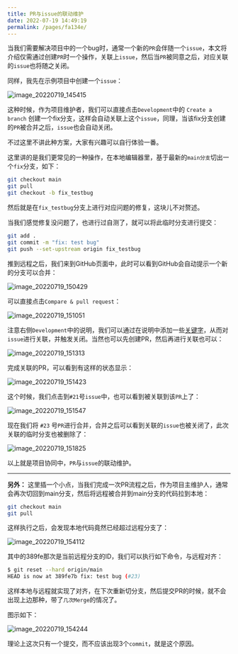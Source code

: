```yaml
---
title: PR与issue的联动维护
date: 2022-07-19 14:49:19
permalink: /pages/fa134e/
---
```

当我们需要解决项目中的一个bug时，通常一个新的`PR`会伴随一个`issue`，本文将介绍仅需通过创建`PR`时一个操作，关联上`issue`，然后当`PR`被同意之后，对应关联的`issue`也将随之关闭。

同样，我先在示例项目中创建一个`issue`：

![image_20220719_145415](https://cdn.staticaly.com/gh/eryajf/tu/main/img/image_20220719_145415.png)

这种时候，作为项目维护者，我们可以直接点击`Development`中的 `Create a branch` 创建一个fix分支，这样会自动关联上这个`issue`，同理，当该fix分支创建的`PR`被合并之后，`issue`也会自动关闭。

不过这里不讲此种方案，大家有兴趣可以自行体验一番。

这里讲的是我们更常见的一种操作，在本地编辑器里，基于最新的`main分支`切出一个`fix`分支，如下：

```sh
git checkout main
git pull
git checkout -b fix_testbug
```

然后就是在`fix_testbug`分支上进行对应问题的修复，这块儿不对赘述。

当我们感觉修复没问题了，也进行过自测了，就可以将此临时分支进行提交：

```sh
git add .
git commit -m "fix: test bug"
git push --set-upstream origin fix_testbug
```

推到远程之后，我们来到GitHub页面中，此时可以看到GitHub会自动提示一个新的分支可以合并：

![image_20220719_150429](https://cdn.staticaly.com/gh/eryajf/tu/main/img/image_20220719_150429.png)

可以直接点击`Compare & pull request`：

![image_20220719_151051](https://cdn.staticaly.com/gh/eryajf/tu/main/img/image_20220719_151051.png)

注意右侧`Development`中的说明，我们可以通过在说明中添加一些[关键字](https://docs.github.com/cn/issues/tracking-your-work-with-issues/linking-a-pull-request-to-an-issue)，从而对`issue`进行关联，并触发关闭。当然也可以先创建PR，然后再进行关联也可以：

![image_20220719_151313](https://cdn.staticaly.com/gh/eryajf/tu/main/img/image_20220719_151313.png)

完成关联的PR，可以看到有这样的状态显示：

![image_20220719_151423](https://cdn.staticaly.com/gh/eryajf/tu/main/img/image_20220719_151423.png)

这个时候，我们点击到`#21`号`issue`中，也可以看到被关联到该`PR`上了：

![image_20220719_151547](https://cdn.staticaly.com/gh/eryajf/tu/main/img/image_20220719_151547.png)

现在我们将 `#23` 号`PR`进行合并，合并之后可以看到关联的`issue`也被关闭了，此次关联的临时分支也被删除了：

![image_20220719_151825](https://cdn.staticaly.com/gh/eryajf/tu/main/img/image_20220719_151825.png)

以上就是项目协同中，`PR`与`issue`的联动维护。

---

**另外：** 这里插一个小点，当我们完成一次PR流程之后，作为项目主维护人，通常会再次切回到main分支，然后将远程被合并到main分支的代码拉到本地：

```sh
git checkout main
git pull
```

这样执行之后，会发现本地代码竟然已经超过远程分支了：

![image_20220719_154112](https://cdn.staticaly.com/gh/eryajf/tu/main/img/image_20220719_154112.png)

其中的389fe那次是当前远程分支的ID，我们可以执行如下命令，与远程对齐：

```sh
$ git reset --hard origin/main    
HEAD is now at 389fe7b fix: test bug (#23)
```

这样本地与远程就实现了对齐，在下次重新切分支，然后提交PR的时候，就不会出现上边那种，带了`几次Merge`的情况了。

图示如下：

![image_20220719_154244](https://cdn.staticaly.com/gh/eryajf/tu/main/img/image_20220719_154244.png)

理论上这次只有一个提交，而不应该出现3个`commit`，就是这个原因。
